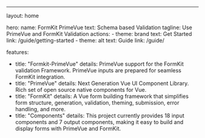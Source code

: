 ---
layout: home

hero:
  name: FormKit PrimeVue
  text: Schema based Validation
  tagline: Use PrimeVue and FormKit Validation
  actions:
    - theme: brand
      text: Get Started
      link: /guide/getting-started
    - theme: alt
      text: Guide
      link: /guide/

features:
- title: "Formkit-PrimeVue"
  details: PrimeVue support for the FormKit validation Framework. PrimeVue inputs are prepared for seamless FormKit integration.
- title: "PrimeVue"
  details: Next Generation Vue UI Component Library. Rich set of open source native components for Vue.
- title: "FormKit"
  details: A Vue form building framework that simplifies form structure, generation, validation, theming, submission, error handling, and more.
- title: "Components"
  details: This project currently provides 18 input components and 7 output components, making it easy to build and display forms with PrimeVue and FormKit.
